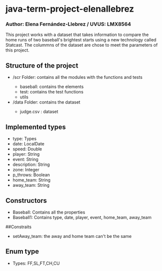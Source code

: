 # java-term-project-elenallebrez
### Author: Elena Fernández-Llebrez / UVUS: LMX8564

This project works with a dataset that takes information to compare the home runs of two baseball's brightest starts using a new technology called Statcast. 
The colummns of the dataset are chose to meet the parameters of this project.

## Structure of the project
<ul>
  <li>/scr Folder: contains all the modules with the functions and tests </li>
    <ul>
      <li>baseball: contains the elements</li>
      <li>test: contains the test functions</li>
      <li>utils</li>
    </ul>
  </li>
  <li>/data Folder: contains the dataset</li>
  <ul>
      <li>judge.csv : dataset</li>
    </ul>
</ul>

## Implemented types
- type: Types
- date: LocalDate
- speed: Double
- player: String
- event: String
- description: String
- zone: Integer
- p_throws: Boolean
- home_team: String
- away_team: String

## Constructors
- Baseball: Contains all the properties
- Baseball1: Contains type, date, player, event, home_team, away_team

##Constraits
- setAway_team: the away and home team can't be the same

## Enum type
- Types: FF,SL,FT,CH,CU
